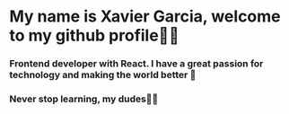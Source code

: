 # My name is Xavier Garcia, welcome to my github profile🤠💙

### Frontend developer with React. I have a great passion for technology and making the world better 🦦

### Never stop learning, my dudes🐸🚀
